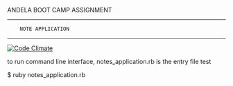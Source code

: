 ANDELA BOOT CAMP ASSIGNMENT

------------------------------------------
		NOTE APPLICATION
------------------------------------------
[![Code Climate](https://codeclimate.com/github/mightys/notesApplication/badges/gpa.svg)](https://codeclimate.com/github/mightys/notesApplication)


to run command line interface, notes_application.rb is the entry file test

$ ruby notes_application.rb